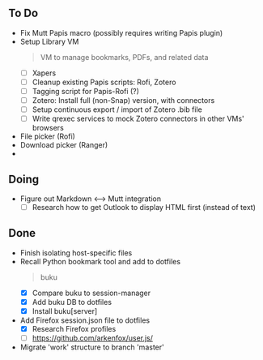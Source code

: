 ## To Do

- Fix Mutt Papis macro (possibly requires writing Papis plugin)
- Setup Library VM
    > VM to manage bookmarks, PDFs, and related data
    * [ ] Xapers
    * [ ] Cleanup existing Papis scripts: Rofi, Zotero
    * [ ] Tagging script for Papis-Rofi (?)
    * [ ] Zotero: Install full (non-Snap) version, with connectors
    * [ ] Setup continuous export / import of Zotero .bib file
    * [ ] Write qrexec services to mock Zotero connectors in other VMs' browsers
- File picker (Rofi)
- Download picker (Ranger)
- 

## Doing

- Figure out Markdown <--> Mutt integration
    * [ ] Research how to get Outlook to display HTML first (instead of text)

## Done

- Finish isolating host-specific files
- Recall Python bookmark tool and add to dotfiles
    > buku
    * [x] Compare buku to session-manager
    * [x] Add buku DB to dotfiles
    * [x] Install buku[server]
- Add Firefox session.json file to dotfiles
    * [x] Research Firefox profiles
    * [ ] https://github.com/arkenfox/user.js/
- Migrate 'work' structure to branch 'master'
